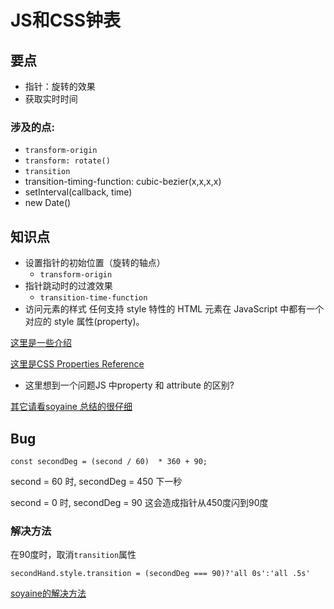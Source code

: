 # JS和CSS钟表


## 要点

* 指针：旋转的效果
* 获取实时时间

### 涉及的点:

* `transform-origin`
* `transform: rotate()`
* `transition`
* transition-timing-function: cubic-bezier(x,x,x,x)
* setInterval(callback, time)
* new Date()

## 知识点

* 设置指针的初始位置（旋转的轴点）
	* `transform-origin`
* 指针跳动时的过渡效果
	* `transition-time-function`
* 访问元素的样式
任何支持 style 特性的 HTML 元素在 JavaScript 中都有一个对应的 style 属性(property)。

[这里是一些介绍](https://developer.mozilla.org/en-US/docs/Web/API/HTMLElement/style)

[这里是CSS Properties Reference](https://developer.mozilla.org/en-US/docs/Web/CSS/CSS_Properties_Reference)

* 这里想到一个问题JS 中property 和 attribute 的区别?

[其它请看soyaine 总结的很仔细](https://github.com/soyaine/JavaScript30/tree/master/02%20-%20JS%20%2B%20CSS%20Clock)



## Bug

```
const secondDeg = (second / 60)  * 360 + 90;
```
second = 60 时, secondDeg = 450 下一秒

second = 0 时, secondDeg = 90 这会造成指针从450度闪到90度

### 解决方法

在90度时，取消`transition`属性

```
secondHand.style.transition = (secondDeg === 90)?'all 0s':'all .5s'
```

[soyaine的解决方法](https://github.com/soyaine/JavaScript30/tree/master/02%20-%20JS%20%2B%20CSS%20Clock)
